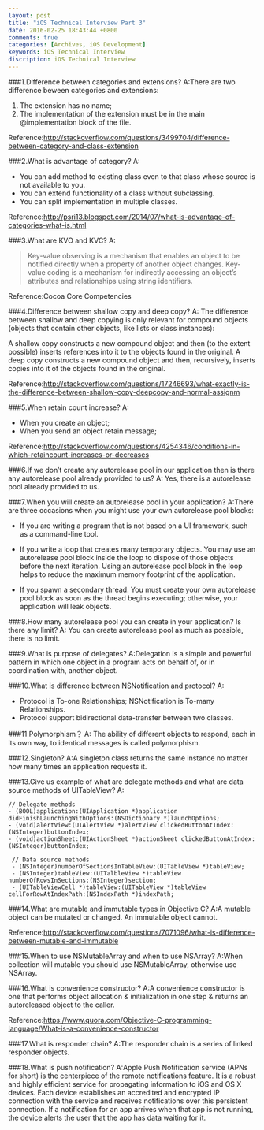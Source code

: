 ```yaml
---
layout: post
title: "iOS Technical Interview Part 3"
date: 2016-02-25 18:43:44 +0800
comments: true
categories: [Archives, iOS Development]
keywords: iOS Technical Interview
discription: iOS Technical Interview
---
```


###1.Difference between categories and extensions?
A:There are two difference beween categories and extensions:

1. The extension has no name;
2. The implementation of the extension must be in the main @implementation block of the file.

Reference:http://stackoverflow.com/questions/3499704/difference-between-category-and-class-extension

###2.What is advantage of category?
A:

* You can add method to existing class even to that class whose source is not available to you. 
* You can extend functionality of a class without subclassing. 
* You can split implementation in multiple classes. 

Reference:http://psri13.blogspot.com/2014/07/what-is-advantage-of-categories-what-is.html

###3.What are KVO and KVC?
A:
> Key-value observing is a mechanism that enables an object to be notified directly when a property of another object changes.
> Key-value coding is a mechanism for indirectly accessing an object’s attributes and relationships using string identifiers. 

Reference:Cocoa Core Competencies
<!-- more -->
###4.Difference between shallow copy and deep copy?
A:
The difference between shallow and deep copying is only relevant for compound objects (objects that contain other objects, like lists or class instances):

A shallow copy constructs a new compound object and then (to the extent possible) inserts references into it to the objects found in the original.
A deep copy constructs a new compound object and then, recursively, inserts copies into it of the objects found in the original.

Reference:http://stackoverflow.com/questions/17246693/what-exactly-is-the-difference-between-shallow-copy-deepcopy-and-normal-assignm

###5.When retain count increase?
A:

* When you create an object;
* When you send an object retain message;

Reference:http://stackoverflow.com/questions/4254346/conditions-in-which-retaincount-increases-or-decreases

###6.If we don’t create any autorelease pool in our application then is there any autorelease pool already provided to us?
A: Yes, there is a autorelease pool already provided to us.

###7.When you will create an autorelease pool in your application?
A:There are three occasions when you might use your own autorelease pool blocks:

* If you are writing a program that is not based on a UI framework, such as a command-line tool.
* If you write a loop that creates many temporary objects.
You may use an autorelease pool block inside the loop to dispose of those objects   before the next iteration. Using an autorelease pool block in the loop helps to  reduce the maximum memory footprint of the application.

* If you spawn a secondary thread.
You must create your own autorelease pool block as soon as the thread begins executing; otherwise, your application will leak objects.

###8.How many autorelease pool you can create in your application? Is there any limit?
A: You can create autorelease pool as much as possible, there is no limit.

###9.What is purpose of delegates?
A:Delegation is a simple and powerful pattern in which one object in a program acts on behalf of, or in coordination with, another object.

###10.What is difference between NSNotification and protocol?
A:

* Protocol is To-one Relationships; NSNotification is To-many Relationships.
* Protocol support bidirectional data-transfer between two classes.

###11.Polymorphism？
A: The ability of different objects to respond, each in its own way, to identical messages is called polymorphism.

###12.Singleton?
A:A singleton class returns the same instance no matter how many times an application requests it.

###13.Give us example of what are delegate methods and what are data source methods of UITableView?
A:

```
// Delegate methods
- (BOOL)application:(UIApplication *)application didFinishLaunchingWithOptions:(NSDictionary *)launchOptions;
- (void)alertView:(UIAlertView *)alertView clickedButtonAtIndex:(NSInteger)buttonIndex;
- (void)actionSheet:(UIActionSheet *)actionSheet clickedButtonAtIndex:(NSInteger)buttonIndex;

 // Data source methods
 - (NSInteger)numberOfSectionsInTableView:(UITableView *)tableView;
 - (NSInteger)tableView:(UITalbleView *)tableView numberOfRowsInSections:(NSInteger)section;
 - (UITableViewCell *)tableView:(UITableView *)tableView cellForRowAtIndexPath:(NSIndexPath *)indexPath;

```

###14.What are mutable and immutable types in Objective C?
A:A mutable object can be mutated or changed. An immutable object cannot. 

Reference:http://stackoverflow.com/questions/7071096/what-is-difference-between-mutable-and-immutable

###15.When to use NSMutableArray and when to use NSArray?
A:When collection will mutable you should use NSMutableArray, otherwise use NSArray.

###16.What is convenience constructor?
A:A convenience constructor is one that performs object allocation & initialization in one step & returns an autoreleased object to the caller.

Reference:https://www.quora.com/Objective-C-programming-language/What-is-a-convenience-constructor

###17.What is responder chain?
A:The responder chain is a series of linked responder objects. 

###18.What is push notification?
A:Apple Push Notification service (APNs for short) is the centerpiece of the remote notifications feature. It is a robust and highly efficient service for propagating information to iOS and OS X devices. Each device establishes an accredited and encrypted IP connection with the service and receives notifications over this persistent connection. If a notification for an app arrives when that app is not running, the device alerts the user that the app has data waiting for it.


